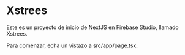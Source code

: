 # Xstrees

Este es un proyecto de inicio de NextJS en Firebase Studio, llamado Xstrees.

Para comenzar, echa un vistazo a src/app/page.tsx.
